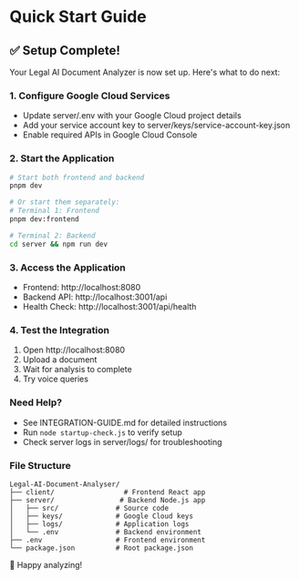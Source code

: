 # Quick Start Guide

## ✅ Setup Complete!

Your Legal AI Document Analyzer is now set up. Here's what to do next:

### 1. Configure Google Cloud Services
- Update server/.env with your Google Cloud project details
- Add your service account key to server/keys/service-account-key.json
- Enable required APIs in Google Cloud Console

### 2. Start the Application
```bash
# Start both frontend and backend
pnpm dev

# Or start them separately:
# Terminal 1: Frontend
pnpm dev:frontend

# Terminal 2: Backend  
cd server && npm run dev
```

### 3. Access the Application
- Frontend: http://localhost:8080
- Backend API: http://localhost:3001/api
- Health Check: http://localhost:3001/api/health

### 4. Test the Integration
1. Open http://localhost:8080
2. Upload a document
3. Wait for analysis to complete
4. Try voice queries

### Need Help?
- See INTEGRATION-GUIDE.md for detailed instructions
- Run `node startup-check.js` to verify setup
- Check server logs in server/logs/ for troubleshooting

### File Structure
```
Legal-AI-Document-Analyser/
├── client/                 # Frontend React app
├── server/                # Backend Node.js app
│   ├── src/              # Source code
│   ├── keys/             # Google Cloud keys
│   ├── logs/             # Application logs
│   └── .env              # Backend environment
├── .env                  # Frontend environment
└── package.json          # Root package.json
```

🎉 Happy analyzing!
